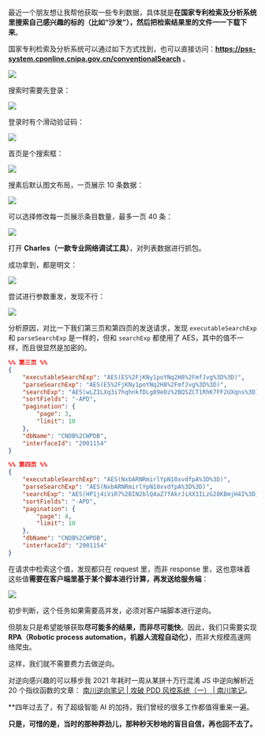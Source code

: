 最近一个朋友想让我帮他获取一些专利数据，具体就是**在国家专利检索及分析系统里搜索自己感兴趣的标的（比如“沙发”），然后把检索结果里的文件一一下载下来**。

国家专利检索及分析系统可以通过如下方式找到，也可以直接访问：**https://pss-system.cponline.cnipa.gov.cn/conventionalSearch** 。

![](https://poketto.oss-cn-hangzhou.aliyuncs.com/ccc098ee958ea657cb13f60a1065e9d4.png?x-oss-process=image/resize,w_800/quality,q_100/rotate,0)

搜索时需要先登录：

![](https://poketto.oss-cn-hangzhou.aliyuncs.com/d6b8d032c1110e2c9fe240dbee368a94.png?x-oss-process=image/resize,w_800/quality,q_100/rotate,0)

登录时有个滑动验证码：

![](https://poketto.oss-cn-hangzhou.aliyuncs.com/1207f24001f4e1e13be4ee7abdc4acd6.png?x-oss-process=image/resize,w_800/quality,q_100/rotate,0)

首页是个搜索框：

![](https://poketto.oss-cn-hangzhou.aliyuncs.com/905217282a499ab20d3f9a7bb09c1172.png?x-oss-process=image/resize,w_800/quality,q_100/rotate,0)

搜素后默认图文布局，一页展示 10 条数据：

![](https://poketto.oss-cn-hangzhou.aliyuncs.com/470399159f740386bdeead3de480d2c7.png?x-oss-process=image/resize,w_800/quality,q_100/rotate,0)

可以选择修改每一页展示条目数量，最多一页 40 条：

![](https://poketto.oss-cn-hangzhou.aliyuncs.com/1d69134747ff97f102abdea0d7a1ecde.png?x-oss-process=image/resize,w_800/quality,q_100/rotate,0)

打开 **Charles（一款专业网络调试工具）**，对列表数据进行抓包。

成功拿到，都是明文：

![](https://poketto.oss-cn-hangzhou.aliyuncs.com/2318002b8fe525c54d8280fd60151a44.png?x-oss-process=image/resize,w_800/quality,q_100/rotate,0)

尝试进行参数重发，发现不行：

![](https://poketto.oss-cn-hangzhou.aliyuncs.com/b0e833179c1e9a9d6c4c9aadb1d5e203.png?x-oss-process=image/resize,w_800/quality,q_100/rotate,0)

分析原因，对比一下我们第三页和第四页的发送请求，发现 `executableSearchExp` 和 `parseSearchExp` 是一样的，但和 `searchExp` 都使用了 AES，其中的值不一样，而且很显然是加密的。

```json
%% 第三页 %%
{
	"executableSearchExp": "AES(ES%2FjKNy1poYNq2H8%2FmfJvg%3D%3D)",
	"parseSearchExp": "AES(ES%2FjKNy1poYNq2H8%2FmfJvg%3D%3D)",
	"searchExp": "AES(wLZILXq3i7hqhnkfDLg89eOz%2BQSZCT1RhK7FF2UXqns%3D)",
	"sortFields": "-APD",
	"pagination": {
		"page": 3,
		"limit": 10
	},
	"dbName": "CNDB%2CWPDB",
	"interfaceId": "2001154"
}

%% 第四页 %%
{
	"executableSearchExp": "AES(NxbARNRmirlYpN10xvdfpA%3D%3D)",
	"parseSearchExp": "AES(NxbARNRmirlYpN10xvdfpA%3D%3D)",
	"searchExp": "AES(HP1j4iViR7%2BIN2blQ4aZ7fAkrJiXX1ILzG28KBmjH4I%3D)",
	"sortFields": "-APD",
	"pagination": {
		"page": 4,
		"limit": 10
	},
	"dbName": "CNDB%2CWPDB",
	"interfaceId": "2001154"
}
```

在请求中检索这个值，发现都只在 request 里，而非 response 里，这也意味着这些值**需要在客户端里基于某个脚本进行计算，再发送给服务端**：

![](https://poketto.oss-cn-hangzhou.aliyuncs.com/1c50cf4e63007cd6781a2d7146a57adb.png?x-oss-process=image/resize,w_800/quality,q_100/rotate,0)

初步判断，这个任务如果需要高并发，必须对客户端脚本进行逆向。

但朋友只是希望能够获取**尽可能多的结果，而非尽可能快**。因此，我们只需要实现 **RPA（Robotic process automation，机器人流程自动化）**，而非大规模高速网络爬虫。

这样，我们就不需要费力去做逆向。

对逆向感兴趣的可以移步我 2021 年耗时一周从某拼十万行混淆 JS 中逆向解析近 20 个指纹函数的文章： [南川逆向笔记 | 攻破 PDD 风控系统（一） | 南川笔记](https://www.markshawn.com/blog/2021/05/12/%E8%AE%B0%E9%80%86%E5%90%91%E6%94%BB%E7%A0%B4%E6%8B%BC%E5%A4%9A%E5%A4%9A%E5%8A%A0%E5%AF%86%E7%B3%BB%E7%BB%9F)。

**四年过去了，有了超级智能 AI 的加持，我们曾经的很多工作都值得重来一遍。

**只是，可惜的是，当时的那种莽劲儿，那种秒天秒地的盲目自信，再也回不去了。**







